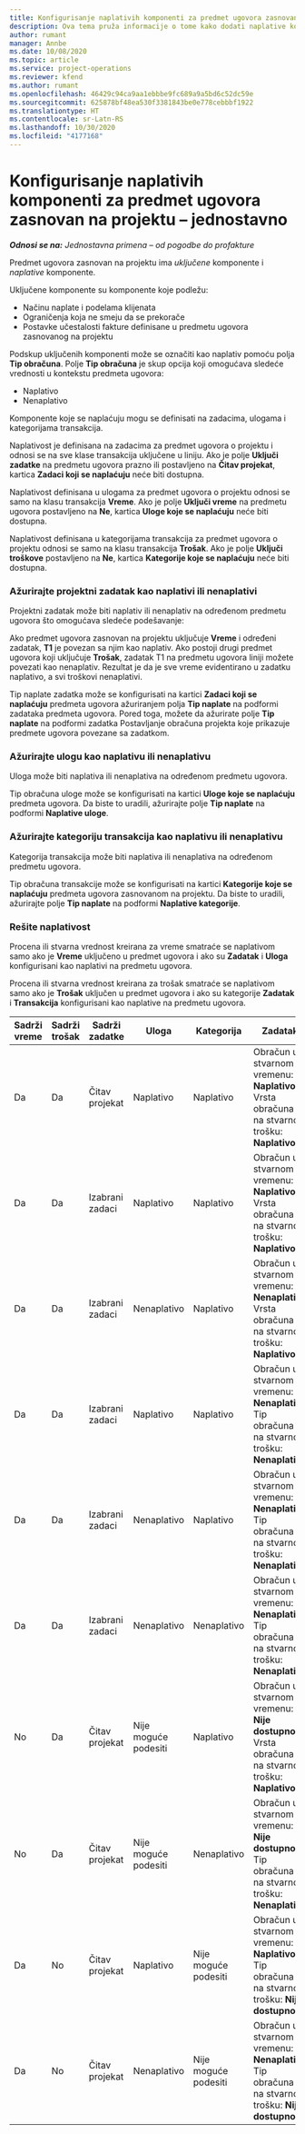 ```yaml
---
title: Konfigurisanje naplativih komponenti za predmet ugovora zasnovan na projektu – jednostavno
description: Ova tema pruža informacije o tome kako dodati naplative komponente u predmete ugovora u usluzi Project Operations.
author: rumant
manager: Annbe
ms.date: 10/08/2020
ms.topic: article
ms.service: project-operations
ms.reviewer: kfend
ms.author: rumant
ms.openlocfilehash: 46429c94ca9aa1ebbbe9fc689a9a5bd6c52dc59e
ms.sourcegitcommit: 625878bf48ea530f3381843be0e778cebbbf1922
ms.translationtype: HT
ms.contentlocale: sr-Latn-RS
ms.lasthandoff: 10/30/2020
ms.locfileid: "4177168"
---
```

# <a name="configure-chargeable-components-of-a-project-based-contract-line---lite"></a>Konfigurisanje naplativih komponenti za predmet ugovora zasnovan na projektu – jednostavno

_**Odnosi se na:** Jednostavna primena – od pogodbe do profakture_

Predmet ugovora zasnovan na projektu ima *uključene* komponente i *naplative* komponente.

Uključene komponente su komponente koje podležu:

  - Načinu naplate i podelama klijenata
  - Ograničenja koja ne smeju da se prekorače 
  - Postavke učestalosti fakture definisane u predmetu ugovora zasnovanog na projektu

Podskup uključenih komponenti može se označiti kao naplativ pomoću polja **Tip obračuna**. Polje **Tip obračuna** je skup opcija koji omogućava sledeće vrednosti u kontekstu predmeta ugovora:

  - Naplativo
  - Nenaplativo

Komponente koje se naplaćuju mogu se definisati na zadacima, ulogama i kategorijama transakcija.

Naplativost je definisana na zadacima za predmet ugovora o projektu i odnosi se na sve klase transakcija uključene u liniju. Ako je polje **Uključi zadatke** na predmetu ugovora prazno ili postavljeno na **Čitav projekat**, kartica **Zadaci koji se naplaćuju** neće biti dostupna.

Naplativost definisana u ulogama za predmet ugovora o projektu odnosi se samo na klasu transakcija **Vreme**. Ako je polje **Uključi vreme** na predmetu ugovora postavljeno na **Ne**, kartica **Uloge koje se naplaćuju** neće biti dostupna.

Naplativost definisana u kategorijama transakcija za predmet ugovora o projektu odnosi se samo na klasu transakcija **Trošak**. Ako je polje **Uključi troškove** postavljeno na **Ne**, kartica **Kategorije koje se naplaćuju** neće biti dostupna.

### <a name="update-a-project-task-as-chargeable-or-non-chargeable"></a>Ažurirajte projektni zadatak kao naplativi ili nenaplativi

Projektni zadatak može biti naplativ ili nenaplativ na određenom predmetu ugovora što omogućava sledeće podešavanje:

Ako predmet ugovora zasnovan na projektu uključuje **Vreme** i određeni zadatak, **T1** je povezan sa njim kao naplativ. Ako postoji drugi predmet ugovora koji uključuje **Trošak**, zadatak T1 na predmetu ugovora liniji možete povezati kao nenaplativ. Rezultat je da je sve vreme evidentirano u zadatku naplativo, a svi troškovi nenaplativi.

Tip naplate zadatka može se konfigurisati na kartici **Zadaci koji se naplaćuju** predmeta ugovora ažuriranjem polja **Tip naplate** na podformi zadataka predmeta ugovora. Pored toga, možete da ažurirate polje **Tip naplate** na podformi zadatka Postavljanje obračuna projekta koje prikazuje predmete ugovora povezane sa zadatkom.

### <a name="update-a-role-as-chargeable-or-non-chargeable"></a>Ažurirajte ulogu kao naplativu ili nenaplativu

Uloga može biti naplativa ili nenaplativa na određenom predmetu ugovora.

Tip obračuna uloge može se konfigurisati na kartici **Uloge koje se naplaćuju** predmeta ugovora. Da biste to uradili, ažurirajte polje **Tip naplate** na podformi **Naplative uloge**.

### <a name="update-a-transaction-category-as-chargeable-or-non-chargeable"></a>Ažurirajte kategoriju transakcija kao naplativu ili nenaplativu

Kategorija transakcija može biti naplativa ili nenaplativa na određenom predmetu ugovora.

Tip obračuna transakcije može se konfigurisati na kartici **Kategorije koje se naplaćuju** predmeta ugovora zasnovanom na projektu. Da biste to uradili, ažurirajte polje **Tip naplate** na podformi **Naplative kategorije**.

### <a name="resolve-chargeability"></a>Rešite naplativost

Procena ili stvarna vrednost kreirana za vreme smatraće se naplativom samo ako je **Vreme** uključeno u predmet ugovora i ako su **Zadatak** i **Uloga** konfigurisani kao naplativi na predmetu ugovora.

Procena ili stvarna vrednost kreirana za trošak smatraće se naplativom samo ako je **Trošak** uključen u predmet ugovora i ako su kategorije **Zadatak** i **Transakcija** konfigurisani kao naplative na predmetu ugovora.


| Sadrži vreme | Sadrži trošak | Sadrži zadatke | Uloga           | Kategorija       | Zadatak                                                                                                      |
|---------------|------------------|----------------|----------------|----------------|-----------------------------------------------------------------------------------------------------------|
| Da           | Da              | Čitav projekat | Naplativo     | Naplativo     | Obračun u stvarnom vremenu: **Naplativo** </br> Vrsta obračuna na stvarnom trošku: **Naplativo**           |
| Da           | Da              | Izabrani zadaci | Naplativo     | Naplativo     | Obračun u stvarnom vremenu: **Naplativo** </br> Vrsta obračuna na stvarnom trošku: **Naplativo**           |
| Da           | Da              | Izabrani zadaci | Nenaplativo | Naplativo     | Obračun u stvarnom vremenu: **Nenaplativo** </br> Vrsta obračuna na stvarnom trošku: **Naplativo**       |
| Da           | Da              | Izabrani zadaci | Naplativo     | Naplativo     | Obračun u stvarnom vremenu: **Nenaplativo** </br> Tip obračuna na stvarnom trošku:   **Nenaplativo** |
| Da           | Da              | Izabrani zadaci | Nenaplativo | Naplativo     | Obračun u stvarnom vremenu: **Nenaplativo** </br> Tip obračuna na stvarnom trošku:   **Nenaplativo** |
| Da           | Da              | Izabrani zadaci | Nenaplativo | Nenaplativo | Obračun u stvarnom vremenu: **Nenaplativo** </br> Tip obračuna na stvarnom trošku:   **Nenaplativo** |
| No            | Da              | Čitav projekat | Nije moguće podesiti   | Naplativo     | Obračun u stvarnom vremenu: **Nije dostupno**</br>Vrsta obračuna na stvarnom trošku: **Naplativo**          |
| No            | Da              | Čitav projekat | Nije moguće podesiti   | Nenaplativo | Obračun u stvarnom vremenu: **Nije dostupno**</br> Tip obračuna na stvarnom trošku: **Nenaplativo**     |
| Da           | No               | Čitav projekat | Naplativo     | Nije moguće podesiti   | Obračun u stvarnom vremenu: **Naplativo** </br> Tip obračuna na stvarnom trošku: **Nije dostupno**        |
| Da           | No               | Čitav projekat | Nenaplativo | Nije moguće podesiti   | Obračun u stvarnom vremenu: **Nenaplativo** </br>Tip obračuna na stvarnom trošku: **Nije   dostupno**   |
